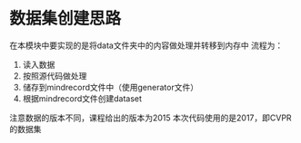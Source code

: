 # 数据集创建思路
在本模块中要实现的是将data文件夹中的内容做处理并转移到内存中
流程为：
1. 读入数据
2. 按照源代码做处理
3. 储存到mindrecord文件中（使用generator文件）
4. 根据mindrecord文件创建dataset

注意数据的版本不同，课程给出的版本为2015
本次代码使用的是2017，即CVPR的数据集